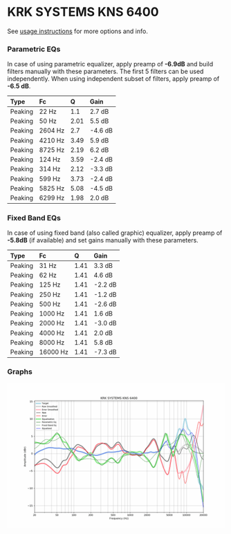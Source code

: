 # KRK SYSTEMS KNS 6400
See [usage instructions](https://github.com/jaakkopasanen/AutoEq#usage) for more options and info.

### Parametric EQs
In case of using parametric equalizer, apply preamp of **-6.9dB** and build filters manually
with these parameters. The first 5 filters can be used independently.
When using independent subset of filters, apply preamp of **-6.5 dB**.

| Type    | Fc      |    Q | Gain    |
|:--------|:--------|:-----|:--------|
| Peaking | 22 Hz   | 1.1  | 2.7 dB  |
| Peaking | 50 Hz   | 2.01 | 5.5 dB  |
| Peaking | 2604 Hz | 2.7  | -4.6 dB |
| Peaking | 4210 Hz | 3.49 | 5.9 dB  |
| Peaking | 8725 Hz | 2.19 | 6.2 dB  |
| Peaking | 124 Hz  | 3.59 | -2.4 dB |
| Peaking | 314 Hz  | 2.12 | -3.3 dB |
| Peaking | 599 Hz  | 3.73 | -2.4 dB |
| Peaking | 5825 Hz | 5.08 | -4.5 dB |
| Peaking | 6299 Hz | 1.98 | 2.0 dB  |

### Fixed Band EQs
In case of using fixed band (also called graphic) equalizer, apply preamp of **-5.8dB**
(if available) and set gains manually with these parameters.

| Type    | Fc       |    Q | Gain    |
|:--------|:---------|:-----|:--------|
| Peaking | 31 Hz    | 1.41 | 3.3 dB  |
| Peaking | 62 Hz    | 1.41 | 4.6 dB  |
| Peaking | 125 Hz   | 1.41 | -2.2 dB |
| Peaking | 250 Hz   | 1.41 | -1.2 dB |
| Peaking | 500 Hz   | 1.41 | -2.6 dB |
| Peaking | 1000 Hz  | 1.41 | 1.6 dB  |
| Peaking | 2000 Hz  | 1.41 | -3.0 dB |
| Peaking | 4000 Hz  | 1.41 | 2.0 dB  |
| Peaking | 8000 Hz  | 1.41 | 5.8 dB  |
| Peaking | 16000 Hz | 1.41 | -7.3 dB |

### Graphs
![](./KRK%20SYSTEMS%20KNS%206400.png)